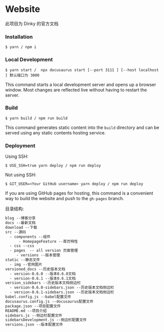 # Website

此项目为 Dinky 的官方文档

### Installation

```
$ yarn / npm i
```

### Local Development

```
$ yarn start /  npx docusaurus start [--port 3111 ] [--host localhost ] 默认端口为 3000
```

This command starts a local development server and opens up a browser window. Most changes are reflected live without having to restart the server.

### Build

```
$ yarn build / npm run build
```

This command generates static content into the `build` directory and can be served using any static contents hosting service.

### Deployment

Using SSH:

```
$ USE_SSH=true yarn deploy / npm run deploy
```

Not using SSH:

```
$ GIT_USER=<Your GitHub username> yarn deploy / npm run deploy
```

If you are using GitHub pages for hosting, this command is a convenient way to build the website and push to the `gh-pages` branch.


目录结构:
``` html
blog --博客分享 
docs --最新文档
download --下载
src --源码
  - components --组件
      - HomepageFeature --首页特性
  - css --css
  - pages  -- all version 页面管理 
     - versions --版本管理   
static --静态文件
  - img --官网图片
versioned_docs --历史版本文档
  - version-0.6.0 --版本0.6.0文档
  - version-0.6.1 --版本0.6.1文档
version_sidebars --历史版本文档侧边栏
  - version-0.6.0-sidebars.json --历史版本文档侧边栏
  - version-0.6.1-sidebars.json --历史版本文档侧边栏
babel.config.js --babel配置文件
docusaurus.config.js --docusaurus配置文件
package.json --项目配置文件
README.md --项目介绍
sidebars.js --侧边栏配置文件
sidebarsDevelopment.js --侧边栏配置文件
versions.json --版本配置文件

```